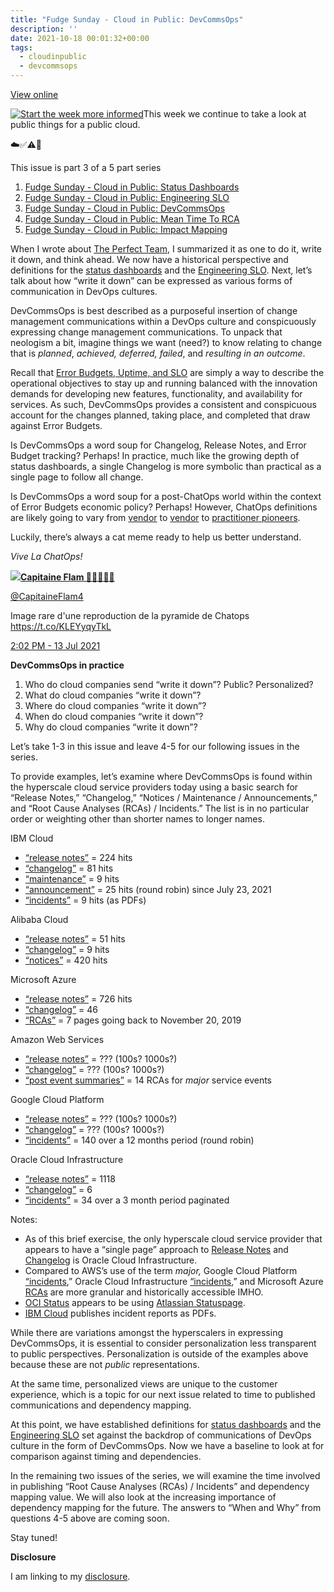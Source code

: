 ```yaml
---
title: "Fudge Sunday - Cloud in Public: DevCommsOps"
description: ''
date: 2021-10-18 00:01:32+00:00
tags:
  - cloudinpublic
  - devcommsops
---
```


[View online](https://sunday.fudge.org/issues/fudge-sunday-cloud-in-public-devcommsops-805563?utm_campaign=Issue&utm_content=view_in_browser&utm_medium=email&utm_source=Start+the+week+more+informed)

[![Start the week more informed](https://bucketeer-e05bbc84-baa3-437e-9518-adb32be77984.s3.amazonaws.com/public/images/ab84c38d-dde1-44b7-b834-1b08f63181c6_1200x115.png "Start the week more informed")](https://substackcdn.com/image/fetch/f_auto,q_auto:good,fl_progressive:steep/https%3A%2F%2Fbucketeer-e05bbc84-baa3-437e-9518-adb32be77984.s3.amazonaws.com%2Fpublic%2Fimages%2Fab84c38d-dde1-44b7-b834-1b08f63181c6_1200x115.png)This week we continue to take a look at public things for a public cloud.

☁️✅⚠️🛑

This issue is part 3 of a 5 part series

1. [Fudge Sunday - Cloud in Public: Status Dashboards](/archive/fudge-sunday-cloud-in-public-status-dashboards/)
2. [Fudge Sunday - Cloud in Public: Engineering SLO](/archive/fudge-sunday-cloud-in-public-engineering-slo/)
3. [Fudge Sunday - Cloud in Public: DevCommsOps](/archive/fudge-sunday-cloud-in-public-devcommsops/)
4. [Fudge Sunday - Cloud in Public: Mean Time To RCA](/archive/fudge-sunday-cloud-in-public-mean-time-to-rca/)
5. [Fudge Sunday - Cloud in Public: Impact Mapping](/archive/fudge-sunday-cloud-in-public-impact-mapping/)

When I wrote about [The Perfect Team](https://fudge.org/archive/the-perfect-team/?utm_campaign=Start%20the%20week%20more%20informed&utm_medium=email&utm_source=Revue%20newsletter), I summarized it as one to do it, write it down, and think ahead. We now have a historical perspective and definitions for the [status dashboards](https://sunday.fudge.org/issues/fudge-sunday-cloud-in-public-status-dashboards-783150?utm_campaign=Fudge%20Sunday&utm_medium=email&utm_source=Revue%20newsletter) and the [Engineering SLO](https://sunday.fudge.org/archive/794553?utm_campaign=Fudge%20Sunday&utm_medium=email&utm_source=Revue%20newsletter). Next, let’s talk about how “write it down” can be expressed as various forms of communication in DevOps cultures.

DevCommsOps is best described as a purposeful insertion of change management communications within a DevOps culture and conspicuously expressing change management communications. To unpack that neologism a bit, imagine things we want (need?) to know relating to change that is *planned*, *achieved, deferred, failed*, and *resulting in an outcome*.

Recall that [Error Budgets, Uptime, and SLO](https://sunday.fudge.org/issues/fudge-sunday-cloud-in-public-engineering-slo-794553?utm_campaign=Start%20the%20week%20more%20informed&utm_medium=email&utm_source=Revue%20newsletter) are simply a way to describe the operational objectives to stay up and running balanced with the innovation demands for developing new features, functionality, and availability for services. As such, DevCommsOps provides a consistent and conspicuous account for the changes planned, taking place, and completed that draw against Error Budgets.

Is DevCommsOps a word soup for Changelog, Release Notes, and Error Budget tracking? Perhaps! In practice, much like the growing depth of status dashboards, a single Changelog is more symbolic than practical as a single page to follow all change.

Is DevCommsOps a word soup for a post-ChatOps world within the context of Error Budgets economic policy? Perhaps! However, ChatOps definitions are likely going to vary from [vendor](https://www.atlassian.com/blog/software-teams/what-is-chatops-adoption-guide?utm_campaign=Start%20the%20week%20more%20informed&utm_medium=email&utm_source=Revue%20newsletter) to [vendor](https://medium.com/ibm-garage/better-living-through-chatops-df66872893e7?utm_campaign=Start%20the%20week%20more%20informed&utm_medium=email&utm_source=Revue%20newsletter) to [practitioner pioneers](https://www.youtube.com/watch?utm_campaign=Start%20the%20week%20more%20informed&utm_medium=email&utm_source=Revue%20newsletter&v=NST3u-GjjFw).

Luckily, there’s always a cat meme ready to help us better understand.

*Vive La ChatOps!*

[![](https://bucketeer-e05bbc84-baa3-437e-9518-adb32be77984.s3.amazonaws.com/public/images/c354c37a-5af3-4e5d-b07f-30c968aef885_600x856.jpeg)](https://substackcdn.com/image/fetch/f_auto,q_auto:good,fl_progressive:steep/https%3A%2F%2Fbucketeer-e05bbc84-baa3-437e-9518-adb32be77984.s3.amazonaws.com%2Fpublic%2Fimages%2Fc354c37a-5af3-4e5d-b07f-30c968aef885_600x856.jpeg)**[Capitaine Flam 💫🚀🔥🔥🔥](https://twitter.com/CapitaineFlam4/status/1415008668899332096)**

[@CapitaineFlam4](https://twitter.com/CapitaineFlam4/status/1415008668899332096)

Image rare d'une reproduction de la pyramide de Chatops <https://t.co/KLEYyqyTkL>

 [2:02 PM - 13 Jul 2021](https://twitter.com/CapitaineFlam4/status/1415008668899332096)

 **DevCommsOps in practice**

1. Who do cloud companies send “write it down”? Public? Personalized?
2. What do cloud companies “write it down”?
3. Where do cloud companies “write it down”?
4. When do cloud companies “write it down”?
5. Why do cloud companies “write it down”?

Let’s take 1-3 in this issue and leave 4-5 for our following issues in the series.

To provide examples, let’s examine where DevCommsOps is found within the hyperscale cloud service providers today using a basic search for “Release Notes,” “Changelog,” “Notices / Maintenance / Announcements,” and “Root Cause Analyses (RCAs) / Incidents.” The list is in no particular order or weighting other than shorter names to longer names.

IBM Cloud

* [“release notes”](https://cloud.ibm.com/docs/search?q=%22release%20notes%22&utm_campaign=Start%20the%20week%20more%20informed&utm_medium=email&utm_source=Revue%20newsletter) = 224 hits
* [“changelog”](https://cloud.ibm.com/docs/search?q=%22Changelog%22&utm_campaign=Start%20the%20week%20more%20informed&utm_medium=email&utm_source=Revue%20newsletter) = 81 hits
* [“maintenance”](https://cloud.ibm.com/status/maintenance?utm_campaign=Start%20the%20week%20more%20informed&utm_medium=email&utm_source=Revue%20newsletter) = 9 hits
* [“announcement”](https://cloud.ibm.com/status/announcement?utm_campaign=Start%20the%20week%20more%20informed&utm_medium=email&utm_source=Revue%20newsletter) = 25 hits (round robin) since July 23, 2021
* [“incidents”](https://cloud.ibm.com/status/incident-reports?utm_campaign=Start%20the%20week%20more%20informed&utm_medium=email&utm_source=Revue%20newsletter) = 9 hits (as PDFs)

Alibaba Cloud

* [“release notes”](https://www.alibabacloud.com/s/InJlbGVhc2Ugbm90ZXMi/h?utm_campaign=Start%20the%20week%20more%20informed&utm_medium=email&utm_source=Revue%20newsletter) = 51 hits
* [“changelog”](https://www.alibabacloud.com/s/ImNoYW5nZWxvZyI/h?utm_campaign=Start%20the%20week%20more%20informed&utm_medium=email&utm_source=Revue%20newsletter) = 9 hits
* [“notices”](https://www.alibabacloud.com/notice?utm_campaign=Start%20the%20week%20more%20informed&utm_medium=email&utm_source=Revue%20newsletter) = 420 hits

Microsoft Azure

* [“release notes”](https://docs.microsoft.com/en-us/search/?scope=Azure&terms=%22release%20notes%22&utm_campaign=Start%20the%20week%20more%20informed&utm_medium=email&utm_source=Revue%20newsletter) = 726 hits
* [“changelog”](https://docs.microsoft.com/en-us/search/?scope=Azure&terms=%22changelog%22&utm_campaign=Start%20the%20week%20more%20informed&utm_medium=email&utm_source=Revue%20newsletter) = 46
* [“RCAs”](https://status.azure.com/en-us/status/history/?utm_campaign=Start%20the%20week%20more%20informed&utm_medium=email&utm_source=Revue%20newsletter) = 7 pages going back to November 20, 2019

Amazon Web Services

* [“release notes”](https://docs.aws.amazon.com/search/doc-search.html?searchPath=documentation&searchQuery=%22release%20notes%22&utm_campaign=Start%20the%20week%20more%20informed&utm_medium=email&utm_source=Revue%20newsletter) = ??? (100s? 1000s?)
* [“changelog”](https://docs.aws.amazon.com/search/doc-search.html?searchPath=documentation&searchQuery=changelog&utm_campaign=Start%20the%20week%20more%20informed&utm_medium=email&utm_source=Revue%20newsletter) = ??? (100s? 1000s?)
* [“post event summaries”](https://aws.amazon.com/premiumsupport/technology/pes/?utm_campaign=Start%20the%20week%20more%20informed&utm_medium=email&utm_source=Revue%20newsletter) = 14 RCAs for *major* service events

Google Cloud Platform

* [“release notes”](https://cloud.google.com/s/results?q=%22release%20notes%22&utm_campaign=Start%20the%20week%20more%20informed&utm_medium=email&utm_source=Revue%20newsletter) = ??? (100s? 1000s?)
* [“changelog”](https://cloud.google.com/s/results?q=%22changelog%22&utm_campaign=Start%20the%20week%20more%20informed&utm_medium=email&utm_source=Revue%20newsletter) = ??? (100s? 1000s?)
* [“incidents”](https://status.cloud.google.com/summary?utm_campaign=Start%20the%20week%20more%20informed&utm_medium=email&utm_source=Revue%20newsletter) = 140 over a 12 months period (round robin)

Oracle Cloud Infrastructure

* [“release notes”](https://docs.oracle.com/en-us/iaas/releasenotes/?utm_campaign=Start%20the%20week%20more%20informed&utm_medium=email&utm_source=Revue%20newsletter) = 1118
* [“changelog”](https://docs.oracle.com/en-us/iaas/Content/servicechanges.htm?utm_campaign=Start%20the%20week%20more%20informed&utm_medium=email&utm_source=Revue%20newsletter) = 6
* [“incidents”](https://ocistatus.oraclecloud.com/history?utm_campaign=Start%20the%20week%20more%20informed&utm_medium=email&utm_source=Revue%20newsletter) = 34 over a 3 month period paginated

Notes:

* As of this brief exercise, the only hyperscale cloud service provider that appears to have a “single page” approach to [Release Notes](https://docs.oracle.com/en-us/iaas/releasenotes/?utm_campaign=Start%20the%20week%20more%20informed&utm_medium=email&utm_source=Revue%20newsletter) and [Changelog](https://docs.oracle.com/en-us/iaas/Content/servicechanges.htm?utm_campaign=Start%20the%20week%20more%20informed&utm_medium=email&utm_source=Revue%20newsletter) is Oracle Cloud Infrastructure.
* Compared to AWS’s use of the term *major,* Google Cloud Platform [“incidents](https://status.cloud.google.com/summary?utm_campaign=Start%20the%20week%20more%20informed&utm_medium=email&utm_source=Revue%20newsletter),” Oracle Cloud Infrastructure [“incidents](https://ocistatus.oraclecloud.com/history?utm_campaign=Start%20the%20week%20more%20informed&utm_medium=email&utm_source=Revue%20newsletter),” and Microsoft Azure [RCAs](https://status.azure.com/en-us/status/history/?utm_campaign=Start%20the%20week%20more%20informed&utm_medium=email&utm_source=Revue%20newsletter) are more granular and historically accessible IMHO.
* [OCI Status](https://ocistatus.oraclecloud.com?utm_campaign=Start%20the%20week%20more%20informed&utm_medium=email&utm_source=Revue%20newsletter) appears to be using [Atlassian Statuspage](https://www.atlassian.com/software/statuspage?utm_campaign=Start%20the%20week%20more%20informed&utm_medium=email&utm_source=Revue%20newsletter).
* [IBM Cloud](https://cloud.ibm.com/status/incident-reports?utm_campaign=Start%20the%20week%20more%20informed&utm_medium=email&utm_source=Revue%20newsletter) publishes incident reports as PDFs.

While there are variations amongst the hyperscalers in expressing DevCommsOps, it is essential to consider personalization less transparent to public perspectives. Personalization is outside of the examples above because these are not *public* representations.

At the same time, personalized views are unique to the customer experience, which is a topic for our next issue related to time to published communications and dependency mapping.

At this point, we have established definitions for [status dashboards](https://sunday.fudge.org/issues/fudge-sunday-cloud-in-public-status-dashboards-783150?utm_campaign=Fudge%20Sunday&utm_medium=email&utm_source=Revue%20newsletter) and the [Engineering SLO](https://sunday.fudge.org/archive/794553?utm_campaign=Fudge%20Sunday&utm_medium=email&utm_source=Revue%20newsletter) set against the backdrop of communications of DevOps culture in the form of DevCommsOps. Now we have a baseline to look at for comparison against timing and dependencies.

In the remaining two issues of the series, we will examine the time involved in publishing “Root Cause Analyses (RCAs) / Incidents” and dependency mapping value. We will also look at the increasing importance of dependency mapping for the future. The answers to “When and Why” from questions 4-5 above are coming soon.

Stay tuned!

 **Disclosure**

I am linking to my [disclosure](https://jaycuthrell.com/disclosure/?utm_campaign=Fudge%20Sunday&utm_medium=email&utm_source=Revue%20newsletter).